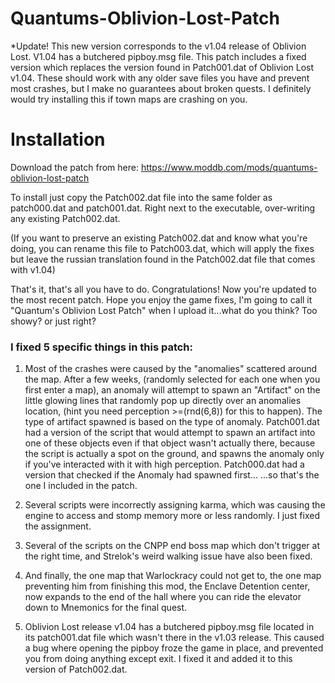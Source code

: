 # Quantums-Oblivion-Lost-Patch


*Update!
This new version corresponds to the v1.04 release of Oblivion Lost.
V1.04 has a butchered pipboy.msg file.
This patch includes a fixed version which replaces the version found in Patch001.dat of Oblivion Lost v1.04.
These should work with any older save files you have and prevent most crashes,
but I make no guarantees about broken quests.
I definitely would try installing this if town maps are crashing on you.

# Installation
Download the patch from here:
https://www.moddb.com/mods/quantums-oblivion-lost-patch

To install just copy the Patch002.dat file into the same folder as
patch000.dat and patch001.dat.
Right next to the executable, over-writing any existing Patch002.dat.

(If you want to preserve an existing Patch002.dat and know what you're doing, 
you can rename this file to Patch003.dat, which will apply the fixes but 
leave the russian translation found in the Patch002.dat file that comes with v1.04)

That's it, that's all you have to do.
Congratulations! Now you're updated to the most recent patch.
Hope you enjoy the game fixes, I'm going to call it "Quantum's Oblivion Lost Patch"
when I upload it...what do you think? Too showy? or just right?


### I fixed 5 specific things in this patch:
1) Most of the crashes were caused by the "anomalies" scattered around the map.
   After a few weeks, (randomly selected for each one when you first enter a map),
   an anomaly will attempt to spawn an "Artifact" on the little glowing lines that
   randomly pop up directly over an anomalies location,
   (hint you need perception >=(rnd(6,8)) for this to happen).
   The type of artifact spawned is based on the type of anomaly.
   Patch001.dat had a version of the script that would attempt to spawn
   an artifact into one of these objects even if that object wasn't actually there,
   because the script is actually a spot on the ground,
   and spawns the anomaly only if you've interacted with it with high perception.
   Patch000.dat had a version that checked if the Anomaly had spawned first...
   ...so that's the one I included in the patch.

2) Several scripts were incorrectly assigning karma,
   which was causing the engine to access and stomp
   memory more or less randomly.
   I just fixed the assignment.

3) Several of the scripts on the CNPP end boss map 
   which don't trigger at the right time, and Strelok's
   weird walking issue have also been fixed.

4) And finally, the one map that Warlockracy could not get to,
   the one map preventing him from finishing this mod,
   the Enclave Detention center, now expands to the end of the hall
   where you can ride the elevator down to Mnemonics for the final quest.

5) Oblivion Lost release v1.04 has a butchered pipboy.msg file located in
   its patch001.dat file which wasn't there in the v1.03 release. This caused a
   bug where opening the pipboy froze the game in place, and prevented you
   from doing anything except exit.
   I fixed it and added it to this version of Patch002.dat.


